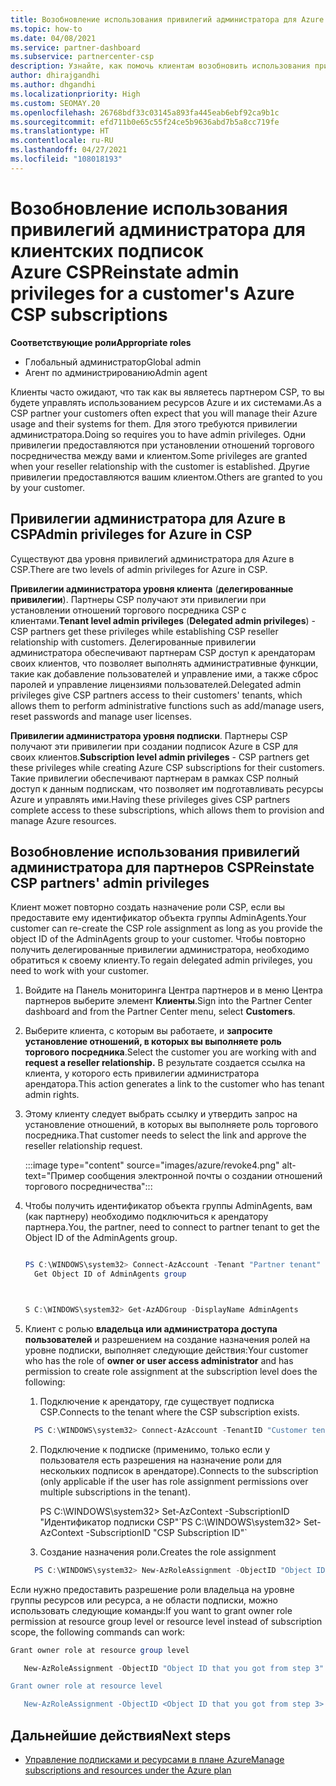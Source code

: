 ```yaml
---
title: Возобновление использования привилегий администратора для Azure CSP
ms.topic: how-to
ms.date: 04/08/2021
ms.service: partner-dashboard
ms.subservice: partnercenter-csp
description: Узнайте, как помочь клиентам возобновить использования привилегий администратора партнера, чтобы партнер мог помочь в управлении клиентскими подписками Azure CSP.
author: dhirajgandhi
ms.author: dhgandhi
ms.localizationpriority: High
ms.custom: SEOMAY.20
ms.openlocfilehash: 26768bdf33c03145a893fa445eab6ebf92ca9b1c
ms.sourcegitcommit: efd711b0e65c55f24ce5b9636abd7b5a8cc719fe
ms.translationtype: HT
ms.contentlocale: ru-RU
ms.lasthandoff: 04/27/2021
ms.locfileid: "108018193"
---
```

# <a name="reinstate-admin-privileges-for-a-customers-azure-csp-subscriptions"></a><span data-ttu-id="311b4-103">Возобновление использования привилегий администратора для клиентских подписок Azure CSP</span><span class="sxs-lookup"><span data-stu-id="311b4-103">Reinstate admin privileges for a customer's Azure CSP subscriptions</span></span>  

<span data-ttu-id="311b4-104">**Соответствующие роли**</span><span class="sxs-lookup"><span data-stu-id="311b4-104">**Appropriate roles**</span></span>

- <span data-ttu-id="311b4-105">Глобальный администратор</span><span class="sxs-lookup"><span data-stu-id="311b4-105">Global admin</span></span>
- <span data-ttu-id="311b4-106">Агент по администрированию</span><span class="sxs-lookup"><span data-stu-id="311b4-106">Admin agent</span></span>

<span data-ttu-id="311b4-107">Клиенты часто ожидают, что так как вы являетесь партнером CSP, то вы будете управлять использованием ресурсов Azure и их системами.</span><span class="sxs-lookup"><span data-stu-id="311b4-107">As a CSP partner your customers often expect that you will manage their Azure usage and their systems for them.</span></span> <span data-ttu-id="311b4-108">Для этого требуются привилегии администратора.</span><span class="sxs-lookup"><span data-stu-id="311b4-108">Doing so requires you to have admin privileges.</span></span> <span data-ttu-id="311b4-109">Одни привилегии предоставляются при установлении отношений торгового посредничества между вами и клиентом.</span><span class="sxs-lookup"><span data-stu-id="311b4-109">Some privileges are granted when your reseller relationship with the customer is established.</span></span> <span data-ttu-id="311b4-110">Другие привилегии предоставляются вашим клиентом.</span><span class="sxs-lookup"><span data-stu-id="311b4-110">Others are granted to you by your customer.</span></span>

## <a name="admin-privileges-for-azure-in-csp"></a><span data-ttu-id="311b4-111">Привилегии администратора для Azure в CSP</span><span class="sxs-lookup"><span data-stu-id="311b4-111">Admin privileges for Azure in CSP</span></span>

<span data-ttu-id="311b4-112">Существуют два уровня привилегий администратора для Azure в CSP.</span><span class="sxs-lookup"><span data-stu-id="311b4-112">There are two levels of admin privileges for Azure in CSP.</span></span>

<span data-ttu-id="311b4-113">**Привилегии администратора уровня клиента** (**делегированные привилегии**). Партнеры CSP получают эти привилегии при установлении отношений торгового посредника CSP с клиентами.</span><span class="sxs-lookup"><span data-stu-id="311b4-113">**Tenant level admin privileges** (**Delegated admin privileges**) -  CSP partners get these privileges while establishing CSP reseller relationship with customers.</span></span> <span data-ttu-id="311b4-114">Делегированные привилегии администратора обеспечивают партнерам CSP доступ к арендаторам своих клиентов, что позволяет выполнять административные функции, такие как добавление пользователей и управление ими, а также сброс паролей и управление лицензиями пользователей.</span><span class="sxs-lookup"><span data-stu-id="311b4-114">Delegated admin privileges give CSP partners access to their customers' tenants, which allows them to perform administrative functions such as add/manage users, reset passwords and manage user licenses.</span></span>

<span data-ttu-id="311b4-115">**Привилегии администратора уровня подписки**. Партнеры CSP получают эти привилегии при создании подписок Azure в CSP для своих клиентов.</span><span class="sxs-lookup"><span data-stu-id="311b4-115">**Subscription level admin privileges** - CSP partners get these privileges while creating Azure CSP subscriptions for their customers.</span></span> <span data-ttu-id="311b4-116">Такие привилегии обеспечивают партнерам в рамках CSP полный доступ к данным подпискам, что позволяет им подготавливать ресурсы Azure и управлять ими.</span><span class="sxs-lookup"><span data-stu-id="311b4-116">Having these privileges gives CSP partners complete access to these subscriptions, which allows them to provision and manage Azure resources.</span></span>

## <a name="reinstate-csp-partners-admin-privileges"></a><span data-ttu-id="311b4-117">Возобновление использования привилегий администратора для партнеров CSP</span><span class="sxs-lookup"><span data-stu-id="311b4-117">Reinstate CSP partners' admin privileges</span></span>

<span data-ttu-id="311b4-118">Клиент может повторно создать назначение роли CSP, если вы предоставите ему идентификатор объекта группы AdminAgents.</span><span class="sxs-lookup"><span data-stu-id="311b4-118">Your customer can re-create the CSP role assignment as long as you provide the object ID of the AdminAgents group to your customer.</span></span> <span data-ttu-id="311b4-119">Чтобы повторно получить делегированные привилегии администратора, необходимо обратиться к своему клиенту.</span><span class="sxs-lookup"><span data-stu-id="311b4-119">To regain delegated admin privileges, you need to work with your customer.</span></span>

1. <span data-ttu-id="311b4-120">Войдите на Панель мониторинга Центра партнеров и в меню Центра партнеров выберите элемент **Клиенты**.</span><span class="sxs-lookup"><span data-stu-id="311b4-120">Sign into the Partner Center dashboard and from the Partner Center menu, select **Customers**.</span></span>

2. <span data-ttu-id="311b4-121">Выберите клиента, с которым вы работаете, и **запросите установление отношений, в которых вы выполняете роль торгового посредника**.</span><span class="sxs-lookup"><span data-stu-id="311b4-121">Select the customer you are working with and **request a reseller relationship.**</span></span> <span data-ttu-id="311b4-122">В результате создается ссылка на клиента, у которого есть привилегии администратора арендатора.</span><span class="sxs-lookup"><span data-stu-id="311b4-122">This action generates a link to the customer who has tenant admin rights.</span></span>

3. <span data-ttu-id="311b4-123">Этому клиенту следует выбрать ссылку и утвердить запрос на установление отношений, в которых вы выполняете роль торгового посредника.</span><span class="sxs-lookup"><span data-stu-id="311b4-123">That customer needs to select the link and approve the reseller relationship request.</span></span>

   :::image type="content" source="images/azure/revoke4.png" alt-text="Пример сообщения электронной почты о создании отношений торгового посредничества":::

4. <span data-ttu-id="311b4-125">Чтобы получить идентификатор объекта группы AdminAgents, вам (как партнеру) необходимо подключиться к арендатору партнера.</span><span class="sxs-lookup"><span data-stu-id="311b4-125">You, the partner, need to connect to partner tenant to get the Object ID of the AdminAgents group.</span></span>

  
    ```powershell

    PS C:\WINDOWS\system32> Connect-AzAccount -Tenant "Partner tenant"
      Get Object ID of AdminAgents group
   
    

   S C:\WINDOWS\system32> Get-AzADGroup -DisplayName AdminAgents
    ```


5. <span data-ttu-id="311b4-126">Клиент с ролью **владельца или администратора доступа пользователей** и разрешением на создание назначения ролей на уровне подписки, выполняет следующие действия:</span><span class="sxs-lookup"><span data-stu-id="311b4-126">Your customer who has the role of **owner or user access administrator** and has permission to create role assignment at the subscription level does the following:</span></span>


    1. <span data-ttu-id="311b4-127">Подключение к арендатору, где существует подписка CSP.</span><span class="sxs-lookup"><span data-stu-id="311b4-127">Connects to the tenant where the CSP subscription exists.</span></span>
      ```powershell
        PS C:\WINDOWS\system32> Connect-AzAccount -TenantID "Customer tenant"
      ```

    2. <span data-ttu-id="311b4-128">Подключение к подписке (применимо, только если у пользователя есть разрешения на назначение роли для нескольких подписок в арендаторе).</span><span class="sxs-lookup"><span data-stu-id="311b4-128">Connects to the subscription (only applicable if the user has role assignment permissions over multiple subscriptions in the tenant).</span></span>
   
         <span data-ttu-id="311b4-129">PS C:\WINDOWS\system32> Set-AzContext -SubscriptionID "Идентификатор подписки CSP"\`</span><span class="sxs-lookup"><span data-stu-id="311b4-129">PS C:\WINDOWS\system32> Set-AzContext -SubscriptionID "CSP Subscription ID"\`</span></span>


    3. <span data-ttu-id="311b4-130">Создание назначения роли.</span><span class="sxs-lookup"><span data-stu-id="311b4-130">Creates the role assignment</span></span>
    
    ```powershell
      PS C:\WINDOWS\system32> New-AzRoleAssignment -ObjectID "Object ID of the Admin Agents group- needs to be provided by partner" -RoleDefinitionName "Owner" -Scope "/subscriptions/CSP subscription ID"
    ```


<span data-ttu-id="311b4-131">Если нужно предоставить разрешение роли владельца на уровне группы ресурсов или ресурса, а не области подписки, можно использовать следующие команды:</span><span class="sxs-lookup"><span data-stu-id="311b4-131">If you want to grant owner role permission at resource group level or resource level instead of subscription scope, the following commands can work:</span></span>


```powershell
Grant owner role at resource group level

   New-AzRoleAssignment -ObjectID "Object ID that you got from step 3" -RoleDefinitionName Owner -Scope "/subscriptions/"SubscriptionID of CSP subscription"/resourceGroups/"Resource group name"

Grant owner role at resource level

   New-AzRoleAssignment -ObjectID <Object ID that you got from step 3> -RoleDefinitionName Owner -Scope "Resource URI"
```


## <a name="next-steps"></a><span data-ttu-id="311b4-132">Дальнейшие действия</span><span class="sxs-lookup"><span data-stu-id="311b4-132">Next steps</span></span>

- [<span data-ttu-id="311b4-133">Управление подписками и ресурсами в плане Azure</span><span class="sxs-lookup"><span data-stu-id="311b4-133">Manage subscriptions and resources under the Azure plan</span></span>](azure-plan-manage.md)
